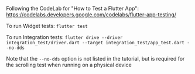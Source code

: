 Following the CodeLab for "How to Test a Flutter App": https://codelabs.developers.google.com/codelabs/flutter-app-testing/

To run Widget tests: `flutter test`

To run Integration tests: `flutter drive --driver integration_test/driver.dart --target integration_test/app_test.dart --no-dds`

Note that the `--no-dds` option is not listed in the tutorial, but is required for the scrolling test
when running on a physical device
